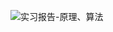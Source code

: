 ![实习报告-原理、算法](https://github.com/kfd-star/hnlgrskfd/blob/master/%E6%9C%80%E5%B0%8F%E4%BA%8C%E4%B9%98%E6%B3%95%E5%89%8D%E6%96%B9%E4%BA%A4%E4%BC%9A/kf-pwt/%E6%91%84%E5%BD%B1%E6%B5%8B%E9%87%8F%E5%AD%A6%E8%AF%BE%E7%A8%8B%E8%AE%BE%E8%AE%A1%E6%8A%A5%E5%91%8A.png)
